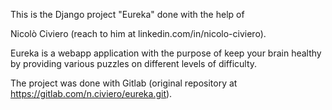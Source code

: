 This is the Django project "Eureka" done with the help of 

Nicolò Civiero (reach to him at linkedin.com/in/nicolo-civiero).

Eureka is a webapp application with the purpose of keep your brain healthy by providing
various puzzles on different levels of difficulty.

The project was done with Gitlab (original repository at https://gitlab.com/n.civiero/eureka.git).
